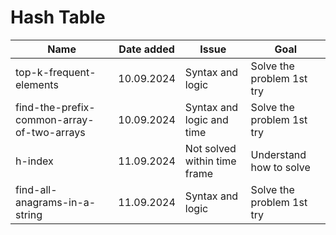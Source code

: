 # Hash Table

| Name                                       | Date added | Issue                        | Goal                      |
|--------------------------------------------|------------|------------------------------|---------------------------|
| top-k-frequent-elements                    | 10.09.2024 | Syntax and logic             | Solve the problem 1st try |
| find-the-prefix-common-array-of-two-arrays | 10.09.2024 | Syntax and logic and time    | Solve the problem 1st try |
| h-index                                    | 11.09.2024 | Not solved within time frame | Understand how to solve   |
| find-all-anagrams-in-a-string              | 11.09.2024 | Syntax and logic             | Solve the problem 1st try |
